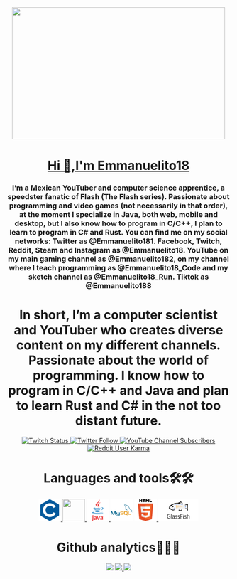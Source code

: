 <div id="header" align="center">
    <img src="https://media.giphy.com/media/XO8RMtRaK73isIt0i2/giphy.gif" width="480" height="297"/>
    <h1 align="center"><a href="https://ww.youtube.com/@Emmanuelito18_Code">Hi 👋,I'm Emmanuelito18</a></h1>
    <h3 align="center">I’m a Mexican YouTuber and computer science apprentice, a speedster fanatic of Flash (The Flash series). Passionate about programming and video games (not necessarily in that order), at the moment I specialize in Java, both web, mobile and desktop, but I also know how to program in C/C++, I plan to learn to program in C# and Rust. You can find me on my social networks: Twitter as @Emmanuelito181. Facebook, Twitch, Reddit, Steam and Instagram as @Emmanuelito18. YouTube on my main gaming channel as @Emmanuelito182, on my channel where I teach programming as @Emmanuelito18_Code and my sketch channel as @Emmanuelito18_Run. Tiktok as @Emmanuelito188</h3>
    <h1 align="center">In short, I’m a computer scientist and YouTuber who creates diverse content on my different channels. Passionate about the world of programming. I know how to program in C/C++ and Java and plan to learn Rust and C# in the not too distant future.</h1>
</div>

<div id="badges" align="center">
  <center>
    <a href="https://twitch.tv/emmanuelito18">
      <img alt="Twitch Status" src="https://img.shields.io/twitch/status/emmanuelito18?style=for-the-badge&logo=twitch">
    </a>
    <a href="https://twitter.com/Emmanuelito181">
      <img alt="Twitter Follow" src="https://img.shields.io/twitter/follow/Emmanuelito181?style=for-the-badge&logo=X">
    </a>
    <a href="https://www.youtube.com/@Emmanuelito18_Code">
      <img alt="YouTube Channel Subscribers" src="https://img.shields.io/youtube/channel/subscribers/UCDZAjygwY93eLyxAszZGvXw?style=for-the-badge&logo=youtube&label=Emmanuelito18%20Subscribers">
    </a>
    <a href="https://www.reddit.com/user/Emmanuelito18/">
      <img alt="Reddit User Karma" src="https://img.shields.io/reddit/user-karma/combined/Emmanuelito18?style=for-the-badge&logo=Reddit">
    </a>
  </center>
</div>

<div id="languages and tools" align="center">
    <h1 aling=center">Languages and tools🛠🛠</h1>
    <a href="https://github.com/Emmanuelito18?tab=repositories&q=&type=&language=c&sort=">
      <img src="https://github.com/devicons/devicon/blob/master/icons/c/c-plain.svg" width="50" height="50"></img>
    </a>
    <a href="https://github.com/Emmanuelito18?tab=repositories&q=&type=&language=c%2B%2B&sort=">
      <img src="https://github.com/railwayapp/devicons/blob/main/static/i/cplusplus.png" width="50" height="50"></img>
    </a>
    <a href="https://github.com/Emmanuelito18?tab=repositories&q=&type=&language=java&sort=">
      <img src="https://github.com/devicons/devicon/blob/master/icons/java/java-original-wordmark.svg" width="50" height="50"></img>
    </a>
      <img src="https://github.com/devicons/devicon/blob/master/icons/mysql/mysql-original-wordmark.svg" width="50" height="50"></img>
    <a href="https://github.com/Emmanuelito18?tab=repositories&q=&type=&language=html&sort=">
      <img src="https://github.com/devicons/devicon/blob/master/icons/html5/html5-original-wordmark.svg" width="50" height="50"></img>
    </a>
    <img src="/glassfish.png" width="90" height="50">
</div>

<div id="stats" align="center">
    <h1>Github analytics🥇🥇🥇</h1>
    <img height=200 src="http://github-readme-streak-stats.herokuapp.com?user=Emmanuelito18&theme=dark&hide_border=true"/>
    <a href="https://github.com/anuraghazra/github-readme-stats">
      <img height=200 src="https://github-readme-stats.vercel.app/api?username=Emmanuelito18&theme=dark&show_icons=true"/>
    </a>
    <a href="https://github.com/anuraghazra/github-readme-stats">
      <img height=200 src="https://github-readme-stats.vercel.app/api/top-langs/?username=Emmanuelito18&layout=compact&theme=dark"/>
    </a>
</div>
